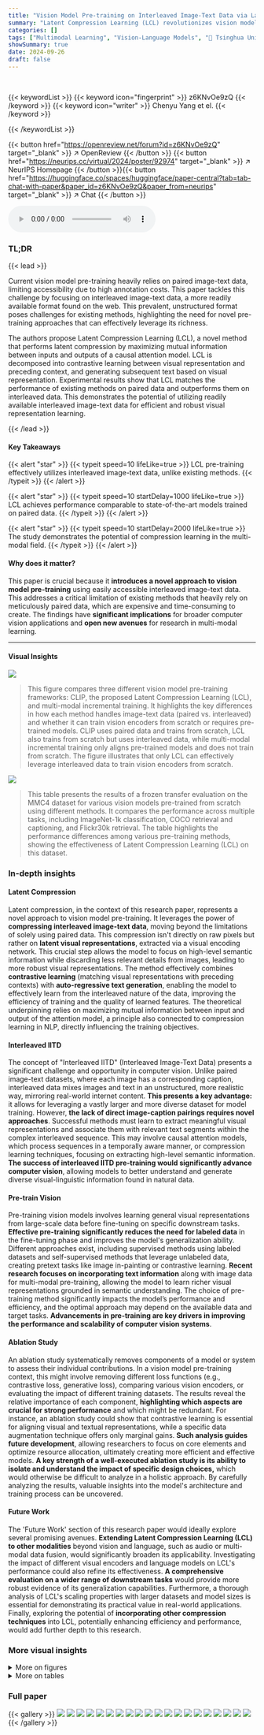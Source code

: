 ```yaml
---
title: "Vision Model Pre-training on Interleaved Image-Text Data via Latent Compression Learning"
summary: "Latent Compression Learning (LCL) revolutionizes vision model pre-training by effectively leveraging readily available interleaved image-text data, achieving performance comparable to models trained o..."
categories: []
tags: ["Multimodal Learning", "Vision-Language Models", "🏢 Tsinghua University",]
showSummary: true
date: 2024-09-26
draft: false
---
```


<br>

{{< keywordList >}}
{{< keyword icon="fingerprint" >}} z6KNvOe9zQ {{< /keyword >}}
{{< keyword icon="writer" >}} Chenyu Yang et el. {{< /keyword >}}
 
{{< /keywordList >}}

{{< button href="https://openreview.net/forum?id=z6KNvOe9zQ" target="_blank" >}}
↗ OpenReview
{{< /button >}}
{{< button href="https://neurips.cc/virtual/2024/poster/92974" target="_blank" >}}
↗ NeurIPS Homepage
{{< /button >}}{{< button href="https://huggingface.co/spaces/huggingface/paper-central?tab=tab-chat-with-paper&paper_id=z6KNvOe9zQ&paper_from=neurips" target="_blank" >}}
↗ Chat
{{< /button >}}



<audio controls>
    <source src="https://ai-paper-reviewer.com/z6KNvOe9zQ/podcast.wav" type="audio/wav">
    Your browser does not support the audio element.
</audio>


### TL;DR


{{< lead >}}

Current vision model pre-training heavily relies on paired image-text data, limiting accessibility due to high annotation costs. This paper tackles this challenge by focusing on interleaved image-text data, a more readily available format found on the web.  This prevalent, unstructured format poses challenges for existing methods, highlighting the need for novel pre-training approaches that can effectively leverage its richness.

The authors propose Latent Compression Learning (LCL), a novel method that performs latent compression by maximizing mutual information between inputs and outputs of a causal attention model.  LCL is decomposed into contrastive learning between visual representation and preceding context, and generating subsequent text based on visual representation.  Experimental results show that LCL matches the performance of existing methods on paired data and outperforms them on interleaved data. This demonstrates the potential of utilizing readily available interleaved image-text data for efficient and robust visual representation learning.

{{< /lead >}}


#### Key Takeaways

{{< alert "star" >}}
{{< typeit speed=10 lifeLike=true >}} LCL pre-training effectively utilizes interleaved image-text data, unlike existing methods. {{< /typeit >}}
{{< /alert >}}

{{< alert "star" >}}
{{< typeit speed=10 startDelay=1000 lifeLike=true >}} LCL achieves performance comparable to state-of-the-art models trained on paired data. {{< /typeit >}}
{{< /alert >}}

{{< alert "star" >}}
{{< typeit speed=10 startDelay=2000 lifeLike=true >}} The study demonstrates the potential of compression learning in the multi-modal field. {{< /typeit >}}
{{< /alert >}}

#### Why does it matter?
This paper is crucial because it **introduces a novel approach to vision model pre-training** using easily accessible interleaved image-text data.  This addresses a critical limitation of existing methods that heavily rely on meticulously paired data, which are expensive and time-consuming to create.  The findings have **significant implications** for broader computer vision applications and **open new avenues** for research in multi-modal learning.

------
#### Visual Insights



![](https://ai-paper-reviewer.com/z6KNvOe9zQ/figures_1_1.jpg)

> This figure compares three different vision model pre-training frameworks: CLIP, the proposed Latent Compression Learning (LCL), and multi-modal incremental training.  It highlights the key differences in how each method handles image-text data (paired vs. interleaved) and whether it can train vision encoders from scratch or requires pre-trained models.  CLIP uses paired data and trains from scratch, LCL also trains from scratch but uses interleaved data, while multi-modal incremental training only aligns pre-trained models and does not train from scratch. The figure illustrates that only LCL can effectively leverage interleaved data to train vision encoders from scratch.





![](https://ai-paper-reviewer.com/z6KNvOe9zQ/tables_7_1.jpg)

> This table presents the results of a frozen transfer evaluation on the MMC4 dataset for various vision models pre-trained from scratch using different methods.  It compares the performance across multiple tasks, including ImageNet-1k classification, COCO retrieval and captioning, and Flickr30k retrieval. The table highlights the performance differences among various pre-training methods, showing the effectiveness of Latent Compression Learning (LCL) on this dataset.





### In-depth insights


#### Latent Compression
Latent compression, in the context of this research paper, represents a novel approach to vision model pre-training.  It leverages the power of **compressing interleaved image-text data**, moving beyond the limitations of solely using paired data. This compression isn't directly on raw pixels but rather on **latent visual representations**, extracted via a visual encoding network. This crucial step allows the model to focus on high-level semantic information while discarding less relevant details from images, leading to more robust visual representations.  The method effectively combines **contrastive learning** (matching visual representations with preceding contexts) with **auto-regressive text generation**, enabling the model to effectively learn from the interleaved nature of the data, improving the efficiency of training and the quality of learned features.  The theoretical underpinning relies on maximizing mutual information between input and output of the attention model, a principle also connected to compression learning in NLP, directly influencing the training objectives.

#### Interleaved IITD
The concept of "Interleaved IITD" (Interleaved Image-Text Data) presents a significant challenge and opportunity in computer vision.  Unlike paired image-text datasets, where each image has a corresponding caption, interleaved data mixes images and text in an unstructured, more realistic way, mirroring real-world internet content.  **This presents a key advantage:**  it allows for leveraging a vastly larger and more diverse dataset for model training. However, **the lack of direct image-caption pairings requires novel approaches**.  Successful methods must learn to extract meaningful visual representations and associate them with relevant text segments within the complex interleaved sequence. This may involve causal attention models, which process sequences in a temporally aware manner, or compression learning techniques, focusing on extracting high-level semantic information.  **The success of interleaved IITD pre-training would significantly advance computer vision**, allowing models to better understand and generate diverse visual-linguistic information found in natural data.

#### Pre-train Vision
Pre-training vision models involves learning general visual representations from large-scale data before fine-tuning on specific downstream tasks.  **Effective pre-training significantly reduces the need for labeled data** in the fine-tuning phase and improves the model's generalization ability.  Different approaches exist, including supervised methods using labeled datasets and self-supervised methods that leverage unlabeled data, creating pretext tasks like image in-painting or contrastive learning.  **Recent research focuses on incorporating text information** along with image data for multi-modal pre-training, allowing the model to learn richer visual representations grounded in semantic understanding. The choice of pre-training method significantly impacts the model’s performance and efficiency, and the optimal approach may depend on the available data and target tasks. **Advancements in pre-training are key drivers in improving the performance and scalability of computer vision systems**.

#### Ablation Study
An ablation study systematically removes components of a model or system to assess their individual contributions.  In a vision model pre-training context, this might involve removing different loss functions (e.g., contrastive loss, generative loss), comparing various vision encoders, or evaluating the impact of different training datasets. The results reveal the relative importance of each component, **highlighting which aspects are crucial for strong performance** and which might be redundant. For instance, an ablation study could show that contrastive learning is essential for aligning visual and textual representations, while a specific data augmentation technique offers only marginal gains.  **Such analysis guides future development**, allowing researchers to focus on core elements and optimize resource allocation, ultimately creating more efficient and effective models.  **A key strength of a well-executed ablation study is its ability to isolate and understand the impact of specific design choices,** which would otherwise be difficult to analyze in a holistic approach.  By carefully analyzing the results, valuable insights into the model's architecture and training process can be uncovered.

#### Future Work
The 'Future Work' section of this research paper would ideally explore several promising avenues. **Extending Latent Compression Learning (LCL) to other modalities** beyond vision and language, such as audio or multi-modal data fusion, would significantly broaden its applicability.  Investigating the impact of different visual encoders and language models on LCL's performance could also refine its effectiveness.  **A comprehensive evaluation on a wider range of downstream tasks** would provide more robust evidence of its generalization capabilities.  Furthermore, a thorough analysis of LCL's scaling properties with larger datasets and model sizes is essential for demonstrating its practical value in real-world applications.  Finally, exploring the potential of **incorporating other compression techniques** into LCL, potentially enhancing efficiency and performance, would add further depth to this research.


### More visual insights

<details>
<summary>More on figures
</summary>


![](https://ai-paper-reviewer.com/z6KNvOe9zQ/figures_3_1.jpg)

> This figure illustrates the Latent Compression Learning (LCL) framework.  Interleaved image and text data are processed. The image undergoes a vision encoder to produce latent visual representations which are then fed, along with the text embeddings, into a causal language model.  Training involves two losses: a contrastive loss comparing visual representations to preceding contexts, and an autoregressive loss predicting subsequent text based on the visual representations. This dual-loss approach aims to learn robust visual representations from interleaved image-text data, effectively compressing the high-level semantic information into model parameters.


![](https://ai-paper-reviewer.com/z6KNvOe9zQ/figures_16_1.jpg)

> This figure illustrates the three downstream tasks used for evaluating the pre-trained vision models.  The vision encoder is frozen (weights are not updated) during the transfer learning phase.   (a) Image Classification: An attention pooling layer and a linear classifier are added on top of the vision encoder.  Only the weights of the added layers are trained. (b) Image-text Retrieval: A global image representation is extracted using an attention pooling layer and a linear layer; a text encoder processes the text. A similarity comparison is then performed between the image and text representations. (c) Text Generation: An MLP is used to align the vision encoder's output with the text embedding space, enabling multi-modal inputs to the language model for text generation.


</details>




<details>
<summary>More on tables
</summary>


![](https://ai-paper-reviewer.com/z6KNvOe9zQ/tables_7_2.jpg)
> This table presents the results of a frozen transfer evaluation on the MMC4 dataset.  Multiple vision models were trained from scratch using different pre-training methods. The evaluation metrics include ImageNet-1k classification accuracy, COCO retrieval performance (Top-1 and  IR@1), and captioning performance (B@4 and CIDEr) on COCO and NoCaps datasets. The table compares the performance of LCL to other methods like CLIP, CoCa, BLIP2, BEIT3, Flamingo, and Emu, highlighting LCL's effectiveness in leveraging interleaved data for pre-training.

![](https://ai-paper-reviewer.com/z6KNvOe9zQ/tables_8_1.jpg)
> This table presents the results of a frozen transfer evaluation on the MMC4 dataset for various vision models pre-trained from scratch using different methods.  It compares the performance of these models on image classification (ImageNet-1k), image-text retrieval (COCO ret., Flickr30k ret.), and image captioning (COCO cap., NoCaps cap.).  The table highlights the impact of different pre-training tasks (e.g., contrastive learning, captioning, matching, masked modeling, auto-regressive generation, regression) and the use of paired versus interleaved data on model performance.  It emphasizes that the reported results stem from replicating these methods under the authors' experiment settings, not using pre-trained checkpoints of those methods.

![](https://ai-paper-reviewer.com/z6KNvOe9zQ/tables_8_2.jpg)
> This table presents the results of transfer learning experiments using a pre-trained ViT-L-14 model on various multi-modal benchmark datasets.  The experiments compare the performance of different pre-training methods, including OpenAI CLIP, OpenCLIP, and the proposed LCL method. The results are shown for both 'frozen transfer' (only the downstream task model is trained) and 'full transfer' (both the pre-trained vision model and the downstream task model are trained) settings.  The benchmarks include VQAv2, GQA, VisWiz, SQA, POPE, MME, MMB, and SEEDI, evaluating the model's performance across various multi-modal tasks.

![](https://ai-paper-reviewer.com/z6KNvOe9zQ/tables_9_1.jpg)
> This table presents the results of the frozen transfer evaluation of the Latent Compression Learning (LCL) method on various datasets.  The 'frozen transfer' setting means only the parameters of the added classifier were trained, not the pre-trained vision model's parameters. The table compares the performance of LCL pre-trained on LAION, MMC4, Obelics and a combined LAION+MMC4 dataset. The performance metrics include ImageNet-1k classification accuracy (acc-1), COCO retrieval Recall@1 and Intersection over Union (IOU)@1 (COCO ret.), Flickr30k retrieval Recall@1 and IOU@1 (Flickr30k ret.), COCO captioning CIDEr score (COCO cap.), and NoCaps captioning CIDEr score (NoCaps cap).  This allows for a comparison of LCL's performance across different datasets and to evaluate the benefit of using combined training data.

![](https://ai-paper-reviewer.com/z6KNvOe9zQ/tables_9_2.jpg)
> This table presents the ablation study results for the Latent Compression Learning (LCL) method. It explores the impact of different training loss components (contrastive loss only, generative loss only, and the combined LCL loss) and varying loss balancing weights (λ) on the model's performance.  The performance is evaluated using the frozen transfer setting on the COCO retrieval and captioning tasks, measured by the TR@1, IR@1, B@4, and CIDEr metrics. The table allows for analysis of how different components of the training objective and the balance between them affect the final model performance.

![](https://ai-paper-reviewer.com/z6KNvOe9zQ/tables_9_3.jpg)
> This table shows the ablation study results on the training loss and the loss balancing weight in Latent Compression Learning (LCL).  The study varies the training loss by using only contrastive loss, only generation loss, and the combination of both (LCL).  It also varies the balancing weight (lambda) between the contrastive loss and generation loss to find the optimal balance. The results are evaluated under the frozen transfer setting.  The table demonstrates the effectiveness of the combined loss function and the optimal weight for the best performance.

![](https://ai-paper-reviewer.com/z6KNvOe9zQ/tables_15_1.jpg)
> This table presents the results of a frozen transfer evaluation on the MMC4 dataset for various vision models pre-trained from scratch.  It compares different pre-training methods (contrastive learning, captioning, matching, masked modeling, text generation, and regression) across multiple tasks: ImageNet-1k classification, COCO retrieval, Flickr30k retrieval, COCO captioning, and NoCaps captioning.  The table highlights the performance differences between models trained on paired versus interleaved data and using different pre-training objectives.

![](https://ai-paper-reviewer.com/z6KNvOe9zQ/tables_17_1.jpg)
> This table lists the hyperparameters used for different downstream tasks during the transfer learning phase.  It specifies the optimizer, learning rate, weight decay, optimizer momentum, learning rate schedule, warmup steps, total training steps, and batch size for image classification, image-text retrieval, image captioning, and multi-modal dialogue tasks, including separate hyperparameters for the two stages of multi-modal dialogue.

![](https://ai-paper-reviewer.com/z6KNvOe9zQ/tables_17_2.jpg)
> This table presents the results of a frozen transfer evaluation on the MMC4 dataset for various vision models pre-trained from scratch using different methods.  The table compares performance across multiple tasks (image classification, image-text retrieval, image captioning) and different pre-training approaches (contrastive learning, masked autoencoding, autoregressive text generation).  It highlights the performance differences when using paired versus interleaved image-text data and notes certain implementation details for specific methods.

![](https://ai-paper-reviewer.com/z6KNvOe9zQ/tables_19_1.jpg)
> This table presents the results of a frozen transfer evaluation on the MMC4 dataset for various vision models pre-trained from scratch using different methods.  It compares the performance of these models on image classification (ImageNet-1k), image-text retrieval (COCO ret., Flickr30k ret.), and image captioning (COCO cap., NoCaps cap.). The table highlights the performance differences based on different pre-training tasks (e.g., contrastive learning, autoregressive text generation) and whether the full models or just the vision encoders were fine-tuned during the transfer task.  It also notes specific details about CoCa and BLIP2's multiple passes through the language model.

![](https://ai-paper-reviewer.com/z6KNvOe9zQ/tables_20_1.jpg)
> This table presents the results of a frozen transfer evaluation of various vision models pretrained on the MMC4 dataset.  The evaluation focuses on several downstream tasks: ImageNet-1k classification, COCO retrieval, Flickr30k retrieval, COCO captioning, and NoCaps captioning.  The table compares the performance of different pre-training methods, highlighting the performance of the proposed LCL method against existing state-of-the-art approaches. Note that the table specifies whether the methods were pretrained from scratch or used pretrained checkpoints, and details the pre-training tasks involved (e.g., contrastive learning, captioning).

</details>




### Full paper

{{< gallery >}}
<img src="https://ai-paper-reviewer.com/z6KNvOe9zQ/1.png" class="grid-w50 md:grid-w33 xl:grid-w25" />
<img src="https://ai-paper-reviewer.com/z6KNvOe9zQ/2.png" class="grid-w50 md:grid-w33 xl:grid-w25" />
<img src="https://ai-paper-reviewer.com/z6KNvOe9zQ/3.png" class="grid-w50 md:grid-w33 xl:grid-w25" />
<img src="https://ai-paper-reviewer.com/z6KNvOe9zQ/4.png" class="grid-w50 md:grid-w33 xl:grid-w25" />
<img src="https://ai-paper-reviewer.com/z6KNvOe9zQ/5.png" class="grid-w50 md:grid-w33 xl:grid-w25" />
<img src="https://ai-paper-reviewer.com/z6KNvOe9zQ/6.png" class="grid-w50 md:grid-w33 xl:grid-w25" />
<img src="https://ai-paper-reviewer.com/z6KNvOe9zQ/7.png" class="grid-w50 md:grid-w33 xl:grid-w25" />
<img src="https://ai-paper-reviewer.com/z6KNvOe9zQ/8.png" class="grid-w50 md:grid-w33 xl:grid-w25" />
<img src="https://ai-paper-reviewer.com/z6KNvOe9zQ/9.png" class="grid-w50 md:grid-w33 xl:grid-w25" />
<img src="https://ai-paper-reviewer.com/z6KNvOe9zQ/10.png" class="grid-w50 md:grid-w33 xl:grid-w25" />
<img src="https://ai-paper-reviewer.com/z6KNvOe9zQ/11.png" class="grid-w50 md:grid-w33 xl:grid-w25" />
<img src="https://ai-paper-reviewer.com/z6KNvOe9zQ/12.png" class="grid-w50 md:grid-w33 xl:grid-w25" />
<img src="https://ai-paper-reviewer.com/z6KNvOe9zQ/13.png" class="grid-w50 md:grid-w33 xl:grid-w25" />
<img src="https://ai-paper-reviewer.com/z6KNvOe9zQ/14.png" class="grid-w50 md:grid-w33 xl:grid-w25" />
<img src="https://ai-paper-reviewer.com/z6KNvOe9zQ/15.png" class="grid-w50 md:grid-w33 xl:grid-w25" />
<img src="https://ai-paper-reviewer.com/z6KNvOe9zQ/16.png" class="grid-w50 md:grid-w33 xl:grid-w25" />
<img src="https://ai-paper-reviewer.com/z6KNvOe9zQ/17.png" class="grid-w50 md:grid-w33 xl:grid-w25" />
<img src="https://ai-paper-reviewer.com/z6KNvOe9zQ/18.png" class="grid-w50 md:grid-w33 xl:grid-w25" />
<img src="https://ai-paper-reviewer.com/z6KNvOe9zQ/19.png" class="grid-w50 md:grid-w33 xl:grid-w25" />
<img src="https://ai-paper-reviewer.com/z6KNvOe9zQ/20.png" class="grid-w50 md:grid-w33 xl:grid-w25" />
{{< /gallery >}}